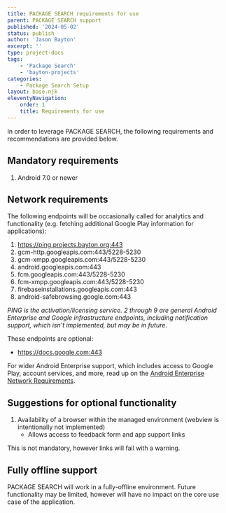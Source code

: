 ```yaml
---
title: PACKAGE SEARCH requirements for use
parent: PACKAGE SEARCH support
published: '2024-05-02'
status: publish
author: 'Jason Bayton'
excerpt: ''
type: project-docs
tags: 
    - 'Package Search'
    - 'bayton-projects'
categories: 
    - Package Search Setup
layout: base.njk
eleventyNavigation: 
    order: 1
    title: Requirements for use
---
```

In order to leverage PACKAGE SEARCH, the following requirements and recommendations are provided below.

## Mandatory requirements

1. Android 7.0 or newer

## Network requirements

The following endpoints will be occasionally called for analytics and functionality (e.g. fetching additional Google Play information for applications):

1. https://ping.projects.bayton.org:443
2. gcm-http.googleapis.com:443/5228-5230
3. gcm-xmpp.googleapis.com:443/5228-5230
4. android.googleapis.com:443
5. fcm.googleapis.com:443/5228-5230
6. fcm-xmpp.googleapis.com:443/5228-5230
7. firebaseinstallations.googleapis.com:443
8. android-safebrowsing.google.com:443

_PING is the activation/licensing service. 2 through 9 are general Android Enterprise and Google infrastructure endpoints, including notification support, which isn't implemented, but may be in future_.

These endpoints are optional: 

- https://docs.google.com:443

For wider Android Enterprise support, which includes access to Google Play, account services, and more, read up on the [Android Enterprise Network Requirements](https://support.google.com/work/android/answer/10513641?hl=en). 

## Suggestions for optional functionality 

1. Availability of a browser within the managed environment (webview is intentionally not implemented)
   - Allows access to feedback form and app support links

This is not mandatory, however links will fail with a warning.

## Fully offline support

PACKAGE SEARCH will work in a fully-offline environment. Future functionality may be limited, however will have no impact on the core use case of the application.
